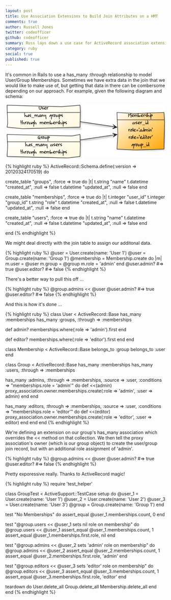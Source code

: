 ```yaml
---
layout: post
title: Use Association Extensions to Build Join Attributes on a HMT
comments: true
author: Russell Jones
twitter: codeofficer
github: codeofficer
summary: Russ lays down a use case for ActiveRecord association extensions
category: ruby
social: true
published: true
---
```


It's common in Rails to use a has_many :through relationship to model User/Group Memberships. 
Sometimes we have extra data in the join that we would like to make use of, but getting that 
data in there can be combersome depending on our approach. For example, given the
following diagram and schema:

![Diagram](/images/russ/yuml-cb495048.png)

{% highlight ruby %}
ActiveRecord::Schema.define(:version => 20120324170519) do

  create_table "groups", :force => true do |t|
    t.string   "name"
    t.datetime "created_at", :null => false
    t.datetime "updated_at", :null => false
  end

  create_table "memberships", :force => true do |t|
    t.integer  "user_id"
    t.integer  "group_id"
    t.string   "role"
    t.datetime "created_at", :null => false
    t.datetime "updated_at", :null => false
  end

  create_table "users", :force => true do |t|
    t.string   "name"
    t.datetime "created_at", :null => false
    t.datetime "updated_at", :null => false
  end

end
{% endhighlight %}

We might deal directly with the join table to assign our additonal data.

{% highlight ruby %}
@user = User.create(name: 'User 1')
@user = Group.create(name: 'Group 1')
@membership = Membership.create do |m|
  m.user = @user
  m.group = @group
  m.role = 'admin'
end
@user.admin? #=> true
@user.editor? #=> false
{% endhighlight %}

There's a better way to pull this off ...

{% highlight ruby %}
@group.admins << @user
@user.admin? #=> true
@user.editor? #=> false
{% endhighlight %}

And this is how it's done ...

{% highlight ruby %}
class User < ActiveRecord::Base
  has_many :memberships
  has_many :groups, :through => :memberships

  def admin?
    memberships.where(:role => 'admin').first
  end

  def editor?
    memberships.where(:role => 'editor').first
  end
end

class Membership < ActiveRecord::Base
  belongs_to :group
  belongs_to :user
end

class Group < ActiveRecord::Base
  has_many :memberships
  has_many :users, :through => :memberships

  has_many :admins, :through => :memberships, :source => :user,
    :conditions => "memberships.role = 'admin'" do
      def <<(admin)
        proxy_association.owner.memberships.create(:role => 'admin', :user => admin)
      end
  end

  has_many :editors, :through => :memberships, :source => :user,
    :conditions => "memberships.role = 'editor'" do
      def <<(editor)
        proxy_association.owner.memberships.create(:role => 'editor', :user => editor)
      end
  end
end
{% endhighlight %}

We're defining an extension on our group's has_many association which overrides
the << method on that collection. We then tell the proxy association's owner
(which is our group object) to create the user/group join record, but with an additional
role assignment of 'admin'.

{% highlight ruby %}
@group.admins << @user
@user.admin? #=> true
@user.editor? #=> false
{% endhighlight %}

Pretty exporessive really. Thanks to ActiveRecord magic!

{% highlight ruby %}
require 'test_helper'

class GroupTest < ActiveSupport::TestCase
  setup do
    @user_1 = User.create(name: 'User 1')
    @user_2 = User.create(name: 'User 2')
    @user_3 = User.create(name: 'User 3')
    @group = Group.create(name: 'Group 1')
  end

  test "No Memberships" do
    assert_equal @user_1.memberships.count, 0
  end

  test "@group.users << @user_1 sets nil role on membership" do
    @group.users << @user_1
    assert_equal @user_1.memberships.count, 1
    assert_equal @user_1.memberships.first.role, nil
  end

  test "@group.admins << @user_2 sets 'admin' role on membership" do
    @group.admins << @user_2
    assert_equal @user_2.memberships.count, 1
    assert_equal @user_2.memberships.first.role, 'admin'
  end

  test "@group.editors << @user_3 sets 'editor' role on membership" do
    @group.editors << @user_3
    assert_equal @user_3.memberships.count, 1
    assert_equal @user_3.memberships.first.role, 'editor'
  end

  teardown do
    User.delete_all
    Group.delete_all
    Membership.delete_all
  end
end
{% endhighlight %}




